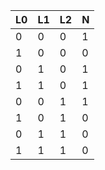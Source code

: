 | L0 | L1 | L2 | N  |
| --- | --- | --- | --- |
|  0 |  0 |  0 |  1 | 
|  1 |  0 |  0 |  0 | 
|  0 |  1 |  0 |  1 | 
|  1 |  1 |  0 |  1 | 
|  0 |  0 |  1 |  1 | 
|  1 |  0 |  1 |  0 | 
|  0 |  1 |  1 |  0 |
|  1 |  1 |  1 |  0 |
